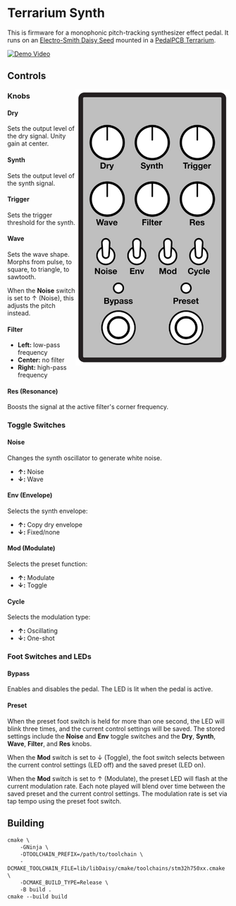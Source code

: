# Terrarium Synth

This is firmware for a monophonic pitch-tracking synthesizer effect pedal. It runs on an
[Electro-Smith Daisy Seed](https://www.electro-smith.com/daisy/daisy) mounted
in a [PedalPCB Terrarium](https://www.pedalpcb.com/product/pcb351/).

[![Demo Video](http://i.ytimg.com/vi/G-bg_g9ufXI/hqdefault.jpg)](https://www.youtube.com/watch?v=G-bg_g9ufXI)

## Controls

<img align="right" width="350" src="doc/controls.svg" />

### Knobs

#### Dry
Sets the output level of the dry signal.  Unity gain at center.

#### Synth
Sets the output level of the synth signal.

#### Trigger
Sets the trigger threshold for the synth.

#### Wave
Sets the wave shape. Morphs from pulse, to square, to triangle, to sawtooth.

When the **Noise** switch is set to ↑ (Noise), this adjusts the pitch instead.

#### Filter
- **Left:** low-pass frequency
- **Center:** no filter
- **Right:** high-pass frequency

#### Res (Resonance)
Boosts the signal at the active filter's corner frequency.

### Toggle Switches

#### Noise
Changes the synth oscillator to generate white noise.

- **↑:** Noise
- **↓:** Wave

#### Env (Envelope)
Selects the synth envelope:

- **↑:** Copy dry envelope
- **↓:** Fixed/none

#### Mod (Modulate)
Selects the preset function:

- **↑:** Modulate
- **↓:** Toggle

#### Cycle
Selects the modulation type:

- **↑:** Oscillating
- **↓:** One-shot

### Foot Switches and LEDs

#### Bypass
Enables and disables the pedal. The LED is lit when the pedal is active.

#### Preset
When the preset foot switch is held for more than one second, the LED will
blink three times, and the current control settings will be saved. The stored
settings include the **Noise** and **Env** toggle switches and the **Dry**,
**Synth**, **Wave**, **Filter**, and **Res** knobs.

When the **Mod** switch is set to ↓ (Toggle), the foot switch selects between
the current control settings (LED off) and the saved preset (LED on).

When the **Mod** switch is set to ↑ (Modulate), the preset LED will flash at
the current modulation rate. Each note played will blend over time between the
saved preset and the current control settings. The modulation rate is set via
tap tempo using the preset foot switch.

## Building

    cmake \
        -GNinja \
        -DTOOLCHAIN_PREFIX=/path/to/toolchain \
        -DCMAKE_TOOLCHAIN_FILE=lib/libDaisy/cmake/toolchains/stm32h750xx.cmake \
        -DCMAKE_BUILD_TYPE=Release \
        -B build .
    cmake --build build
